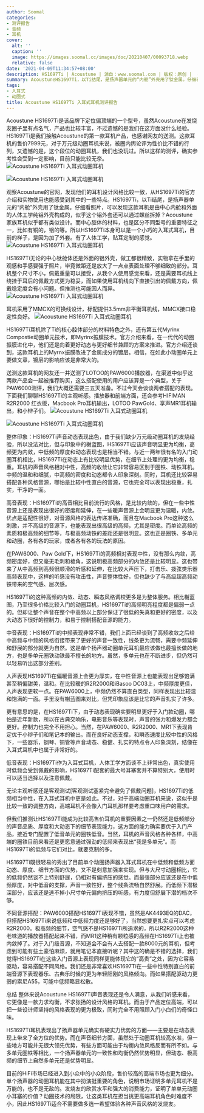 ```yaml
---
author: Soomal
categories:
- 测评报告
- 音频
- 耳机
cover:
  alt: ''
  caption: ''
  image: https://images.soomal.cc/images/doc/20210407/00093718.webp
  relative: false
date: '2021-04-09T11:34:57+08:00'
description: HS1697Ti | Acoustune | 源自：www.soomal.com | 版权：原创 |  平均/总评分：09.86/69
summary: AcoustuneHS1697Ti，以Ti结尾，是扬声器单元的“内舱”外壳用了钛金属。仔细看照片，可以发现这款耳机是由中心内舱和外面的人体工学纯铝外壳构成的，中心腔体的材料，也是区分不同型号的重要特征之一，这也许算的上Acoustune耳机的家族式设计。
tags:
- 入耳式
- 动圈式
title: Acoustune HS1697Ti 入耳式耳机测评报告
---
```


Acoustune HS1697Ti是该品牌下定位偏顶端的一个型号，虽然Acoustune在发烧友圈子里有点名气，产品也比较丰富，不过遗憾的是我们在这方面没什么经验。HS1697Ti是我们接触Acoustune的第一款耳机产品，也感谢网友的送测。这款耳机的售价7999元，对于万元级动圈耳机来说，被圈内舆论评为性价比不错的行列，又遗憾的是，这个段位的动圈耳机，我们也没玩过。所以这样的测评，确实参考性会受到一定影响，目前只能比较无奈。
![Acoustune HS1697Ti 入耳式动圈耳机](https://images.soomal.cc/images/doc/20210401/00093590.webp)




![Acoustune HS1697Ti 入耳式动圈耳机](https://images.soomal.cc/images/doc/20210401/00093591.webp)




观察Acoustune的官网，发现他们的耳机设计风格比较一致，从HS1697Ti的官方介绍和实物使用也能感受到其中的一些特点。HS1697Ti，以Ti结尾，是扬声器单元的“内舱”外壳用了钛金属。仔细看照片，可以发现这款耳机是由中心内舱和外面的人体工学纯铝外壳构成的，似乎这个铝外套还可以通过螺丝拆掉？Acoustune家族耳机似乎都有类似设计。而中心腔体的材料，也是区分不同型号的重要特征之一，比如有铜的，铝的等。所以HS1697Ti本身可以是一个小巧的入耳式耳机，目前的样子，是因为加了外套。有了人体工学，贴耳定制的感觉。
![Acoustune HS1697Ti 入耳式动圈耳机](https://images.soomal.cc/images/doc/20210401/00093594.webp)




HS1697Ti无论的中心钛舱体还是外面的铝外壳，做工都很精致，实物拿在手里的观感和手感要强于照片，毕竟微距还是放大了一点点表面处理不够细致的部分。耳机整个尺寸不小，佩戴重量可以接受，从我个人使用感觉来看，还是需要耳机线上绕挂于耳后的佩戴方式更为稳妥，而如果使用耳机线向下直接引出的佩戴方向，佩戴稳定度会有小问题。但推测也可能因人而异。
![Acoustune HS1697Ti 入耳式动圈耳机](https://images.soomal.cc/images/doc/20210401/00093596.webp)




耳机采用了MMCX的可换线设计，标配提供3.5mm非平衡耳机线，MMCX接口稳定性良好。
![Acoustune HS1697Ti 入耳式动圈耳机](https://images.soomal.cc/images/doc/20210401/00093597.webp)




HS1697Ti耳机除了Ti的核心腔体部分的材料特色之外，还有第五代Myrinx Compostie动圈单元技术，即Myrinx振膜技术。官方介绍来看，在一代代的动圈振膜进化中，他们还是向着更好动态与更好细节兼顾的方案来推进。官方介绍还谈到，这款耳机上的Myrnx振膜改进了金属成分的镀层。相信，在如此小动圈单元上要做文章，镀层的影响应该是非常大的。

送测这款耳机的网友还一并送测了LOTOO的PAW6000播放器，在渠道中似乎这两款产品会一起被推荐购买，这么搭配使用的用户应该算是一个典型，关于PAW6000测评，我们大概还需要三五天准备。不过今天会谈谈两者搭配的表现。下面我们聊聊HS1697Ti的主观听感。播放器和前端方面，还会参考HIFIMAN R2R2000 红衣版，Macbook Pro耳机输出，LOTOO PawGold、享声MR1耳机输出，和小辫子们。
![Acoustune HS1697Ti 入耳式动圈耳机](https://images.soomal.cc/images/doc/20210401/00093602.webp)




![Acoustune HS1697Ti 入耳式动圈耳机](https://images.soomal.cc/images/doc/20210401/00093603.webp)




整体印象：HS1697Ti声音动态表现出色，由于我们缺少万元级动圈耳机的发烧经验，所以没法对比，但与印象中的榭蓝图，HS1697Ti应该声音明显更为均衡，高频更为内敛，中低频的厚度和动态表现也是相当不错。与近一两年很有名的入门动圈耳机相比，HS1697Ti在动态上有比较明显优势，在细节上处理的更为均衡，稳重。耳机的声音风格相对中性，高频的收敛让它非常容易区别于圈铁、动铁耳机。中频的温和和细腻，中高频的密度和动态都令人印象深刻。同时，耳机还比较容易搭配各种风格音源，哪怕是比较中性直白的音源，它也完全可以表现出稳重，扎实，干净的一面。

高音表现：HS1697Ti的高音相比目前流行的风格，是比较内敛的，但在一些中性音源上还是表现出很好的密度和延伸，在一些暖声音源上会明显更为温暖，内敛。优点是适配性很好，对音源风格的表达传递准确，而且在Macbook Pro这种这么刺激，并不高级的音源下，也能表现出很高级的高频，尤其是密度。而单论高频的素质和极高频的细节等，与极高频动铁的差距还是很明显。这也正是圈铁、多单元和动圈，各有各的玩家，或者各有各的玩法的原因。

在PAW6000、Paw Gold下，HS1697Ti的高频相对表现中性，没有那么内敛，高频密度好，但又毫无毛刺和棱角，这说明极高频部分的内敛还是比较明显。这也带来了从中高频到高频很顺滑的听感和延伸，在比较大声压下，打击乐、拨弦类乐器高频表现中，这样的听感没有攻击性，声音整体性好，但也缺少了与高级超高频动铁带来的空气感、层次感。

HS1697Ti的这种高频的内敛、动态、瞬态风格调校更多是为整体服务。相比榭蓝图，乃至很多价格比较入门的动圈耳机，HS1697Ti的高频明亮程度都是偏弱一点的。但却让整个声音在整个中高频以上部分保证了很低的失真和更好的密度，以及大动态下很好的控制力，和易于控制搭配音源的能力。

中音表现：HS1697Ti的中频表现非常不错，我们上面已经谈到了高频收敛之后给中高频与中频的风格衔接带来了更好的声音一致性，线条更为流畅，需要中频延伸和舒展的部分就更为自然。这是单个扬声器动圈单元耳机最应该做也最擅长做的地方，也是多单元圈铁动铁最不擅长的地方。虽然，多单元也在不断进步，但仍然可以轻易听出这部分差别。

人声表现HS1697Ti在偏暖音源上会更为厚实，在中性音源上也能表现出足够饱满甚至稍偏甜美，温和。在比较暖的R2R2000和iBasoo DC03上，中频厚度更佳，人声表现更软一点。在PAW6000上，中频仍然不算直白类型，同样表现出比较温和饱满的一面。手里没有榭蓝图来对比，但凭印象应该是比它的声音扎实了许多。

更有意思的是，在HS1697Ti下，由于动态表现确实要明显更好于入门款动圈，哪怕是近年新款，所以在古典交响乐，电影音乐等表现时，声音的张力和爆发力都会更好。控制力也完全不用担心。当然，在PAW6000、R2R2000、MR1下表现肯定优于小辫子们和笔记本的输出。而在良好动态支撑，和瞬态速度比较中性的风格下，一些器乐，钢琴、铜管等声音动态、稳健、扎实的特点令人印象深刻，结像在入耳式耳机中也属于非常好的。

低音表现：HS1697Ti作为入耳式耳机，人体工学方面谈不上非常出色，真实使用时低频会受到佩戴的影响，HS1697Ti配套的最大号耳塞套并不算特别大，使用时可以适当选择以及注意佩戴。

无论主观听感还是客观测试[客观测试塞紧完全避免了佩戴问题]，HS1697Ti的低频相当中性，在入耳式耳机中更是如此。不过，对于高端动圈耳机来说，这似乎是比较一致的调整方向，高端耳机不会像入门耳机那样要考虑重口味用户的需求。

但我们推测让HS1697Ti能成为比较高售价耳机的重要因素之一仍然还是低频部分的声音品质、厚度和大动态下的细节表现能力，这方面的能力确实要优于入门产品，接近专门配置了低音单元的圈铁低音。当然，耳机的声音风格各种各样，中高端的圈铁目前来看还是更愿意通过强劲的低频来表现出“我是多单元”。而HS1697Ti的低频与它们对比，就要克制的多。

HS1697Ti既很轻易的秀出了目前单个动圈扬声器入耳式耳机在中低频和低频方面动态、厚度、细节方面的优势，又不是刻意加强来实现。但与大尺寸动圈相比，它的低频仍然谈不上特别舒展，仍相对有偏挤压的感觉。而最强部分应该还是在中低频厚度，对中低音的支撑，声音一致性好，整个线条流畅自然舒展。而低频下潜极深部分，应该还是逃不掉小尺寸单元偏向挤压的听感，有力度但舒展下潜的档次不够。

不同音源搭配：PAW6000搭配HS1697Ti表现不错，虽然是AK4493EQ的DAC，但搭配HS1697Ti来说低频和中低频力度还是够好了，当然想要更扎实点可以考虑R2R2000。极高频的细节，空气感不是HS1697Ti所追求的，所以R2R2000这种老味道的播放器搭配起来不错，而MR1这种稍有颗粒感的高频在HS1697Ti上也被内敛掉了。对于入门级音源，不知道会不会有人去搭配一款8000元的耳机，但考虑到可能有些土豪怕麻烦，就用笔记本直接听呢？其中这的确是不错的选择，我们觉得HS1697Ti在这些入门音源上表现同样更能体现它的“高贵”之处，因为它容易驱动，容易搭配不同风格。我们还是非常喜欢HS1697Ti在一些中性特别直白的前端音源下表现器乐、古典乐时候的更为年轻阳刚的风格倾向。而如果搭配驱动力更弱的索尼A55，可能中低频略显松散。

总结
整体来说Acoustune HS1697Ti声音表现还是令人满意，从我们听感来看，它更像是一款力求均衡，不求张扬的设计风格的耳机。而由于产品定位高端，可以把一些设计师坚持的风格表现的更为极致，同时完全不用照顾入门小白们的奇怪口味。

HS1697Ti耳机表现出了扬声器单元确实有硬实力优势的方面――主要是在动态表现上带来了全方位的优势。而在声音细节方面，虽然处于动圈耳机较高水准，但一些地方可能并无很大领先优势，有些方面可能由于均衡内敛风格反而有所不如。与多单元圈铁等相比，一个扬声器单元的一致性和均衡仍然优势明显，但动态、极高频的细节上自然多单元还是优势明显。

目前的HiFi市场已经进入到小众中的小众阶段，售价较高的高端市场也更为细分。单个扬声器的动圈耳机能在其中扮演挺重要的角色，说明市场证明多单元耳机不是万能的，也不是无敌的。发烧友的欣赏水平和强大的消费能力，证明了单单元动圈小耳塞的价值？动圈技术的局限，让这类耳机在担当挑更高端耳机角色时难度不小，因此HS1697Ti适合不需要做多选一希望体验各种声音风格的发烧友。